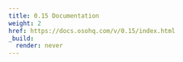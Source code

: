 ```yaml
---
title: 0.15 Documentation
weight: 2
href: https://docs.osohq.com/v/0.15/index.html
_build:
  render: never
---
```

